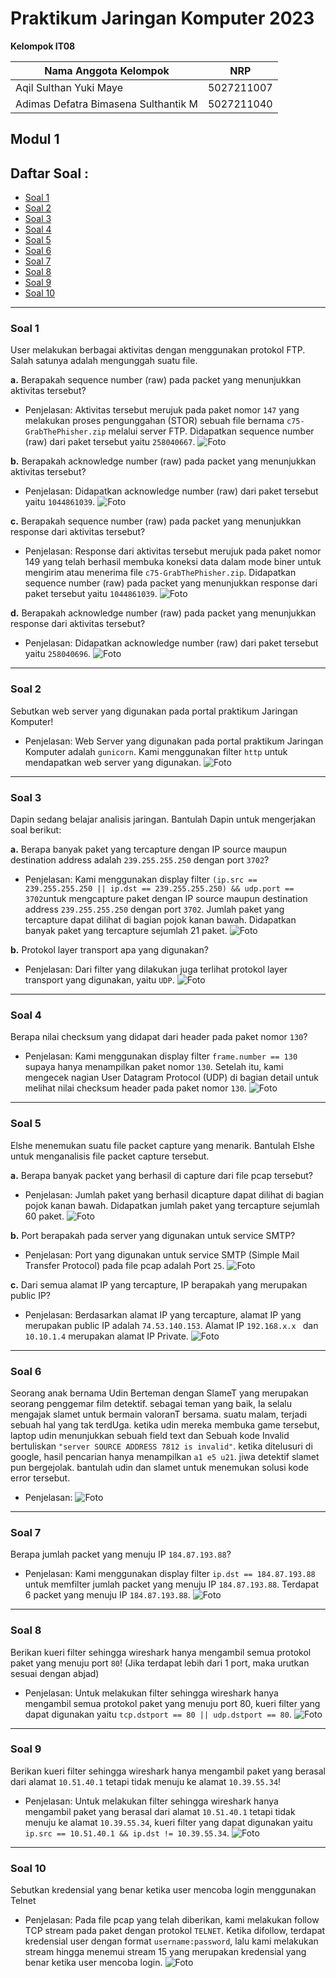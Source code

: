 # Praktikum Jaringan Komputer 2023

**Kelompok IT08**

Nama Anggota Kelompok | NRP
------------------- | --------------		
Aqil Sulthan Yuki Maye | 5027211007
Adimas Defatra Bimasena Sulthantik M | 5027211040

## Modul 1

## Daftar Soal :
- [Soal 1](#soal-1)
- [Soal 2](#soal-2)
- [Soal 3](#soal-3)
- [Soal 4](#soal-4)
- [Soal 5](#soal-5)
- [Soal 6](#soal-6)
- [Soal 7](#soal-7)
- [Soal 8](#soal-8)
- [Soal 9](#soal-9)
- [Soal 10](#soal-10)

---
### Soal 1
User melakukan berbagai aktivitas dengan menggunakan protokol FTP. Salah satunya adalah mengunggah suatu file.

**a.** Berapakah sequence number (raw) pada packet yang menunjukkan aktivitas tersebut? 
- Penjelasan:
Aktivitas tersebut merujuk pada paket nomor `147` yang melakukan proses pengunggahan (STOR) sebuah file bernama `c75-GrabThePhisher.zip` melalui server FTP. Didapatkan sequence number (raw) dari paket tersebut yaitu `258040667`.
![Foto](./img/1a.png)

**b.** Berapakah acknowledge number (raw) pada packet yang menunjukkan aktivitas tersebut? 
- Penjelasan:
Didapatkan acknowledge number (raw) dari paket tersebut yaitu `1044861039`.
![Foto](./img/1b.png)

**c.** Berapakah sequence number (raw) pada packet yang menunjukkan response dari aktivitas tersebut?
- Penjelasan:
Response dari aktivitas tersebut merujuk pada paket nomor 149 yang telah berhasil membuka koneksi data dalam mode biner untuk mengirim atau menerima file `c75-GrabThePhisher.zip`. Didapatkan sequence number (raw) pada packet yang menunjukkan response dari paket tersebut yaitu `1044861039`.
![Foto](./img/1c.png)

**d.** Berapakah acknowledge number (raw) pada packet yang menunjukkan response dari aktivitas tersebut?
- Penjelasan: 
Didapatkan acknowledge number (raw) dari paket tersebut yaitu `258040696`.
![Foto](./img/1d.png)

---
### Soal 2
Sebutkan web server yang digunakan pada portal praktikum Jaringan Komputer!
- Penjelasan:
Web Server yang digunakan pada portal praktikum Jaringan Komputer adalah `gunicorn`. Kami menggunakan filter `http` untuk mendapatkan web server yang digunakan.
![Foto](./img/2.png)

---
### Soal 3
Dapin sedang belajar analisis jaringan. Bantulah Dapin untuk mengerjakan soal berikut:

**a.** Berapa banyak paket yang tercapture dengan IP source maupun destination address adalah `239.255.255.250` dengan port `3702`? 
- Penjelasan:
Kami menggunakan display filter `(ip.src == 239.255.255.250 || ip.dst == 239.255.255.250) && udp.port == 3702`untuk mengcapture paket dengan IP source maupun destination address `239.255.255.250` dengan port `3702`. Jumlah paket yang tercapture dapat dilihat di bagian pojok kanan bawah. Didapatkan banyak paket yang tercapture sejumlah 21 paket.
![Foto](./img/3a.png)

**b.** Protokol layer transport apa yang digunakan?
- Penjelasan:
Dari filter yang dilakukan juga terlihat protokol layer transport yang digunakan, yaitu `UDP`.
![Foto](./img/3b.png)

---
### Soal 4
Berapa nilai checksum yang didapat dari header pada paket nomor `130`?
- Penjelasan:
Kami menggunakan display filter `frame.number == 130` supaya hanya menampilkan paket nomor `130`. Setelah itu, kami mengecek nagian User Datagram Protocol (UDP) di bagian detail untuk melihat nilai checksum header pada paket nomor `130`.
![Foto](./img/4.png)

---
### Soal 5
Elshe menemukan suatu file packet capture yang menarik. Bantulah Elshe untuk menganalisis file packet capture tersebut.

**a.** Berapa banyak packet yang berhasil di capture dari file pcap tersebut?
- Penjelasan:
Jumlah paket yang berhasil dicapture dapat dilihat di bagian pojok kanan bawah. Didapatkan jumlah paket yang tercapture sejumlah 60 paket.
![Foto](./img/5a.png)

**b.** Port berapakah pada server yang digunakan untuk service SMTP? 
- Penjelasan:
Port yang digunakan untuk service SMTP (Simple Mail Transfer Protocol) pada file pcap adalah Port `25`.
![Foto](./img/5b.png)

**c.** Dari semua alamat IP yang tercapture, IP berapakah yang merupakan public IP?
- Penjelasan:
Berdasarkan alamat IP yang tercapture, alamat IP yang merupakan public IP adalah `74.53.140.153`. Alamat IP `192.168.x.x ` dan `10.10.1.4` merupakan alamat IP Private.
![Foto](./img/5c.png)

---
### Soal 6
Seorang anak bernama Udin Berteman dengan SlameT yang merupakan seorang penggemar film detektif. sebagai teman yang baik, Ia selalu mengajak slamet untuk bermain valoranT bersama. suatu malam, terjadi sebuah hal yang tak terdUga. ketika udin mereka membuka game tersebut, laptop udin menunjukkan sebuah field text dan Sebuah kode Invalid bertuliskan `"server SOURCE ADDRESS 7812 is invalid"`. ketika ditelusuri di google, hasil pencarian hanya menampilkan `a1 e5 u21`. jiwa detektif slamet pun bergejolak. bantulah udin dan slamet untuk menemukan solusi kode error tersebut.
- Penjelasan:
![Foto](./img/6.png)

---
### Soal 7
Berapa jumlah packet yang menuju IP `184.87.193.88`?
- Penjelasan:
Kami menggunakan display filter `ip.dst == 184.87.193.88` untuk memfilter jumlah packet yang menuju IP `184.87.193.88`. Terdapat 6 packet yang menuju IP `184.87.193.88`.
![Foto](./img/7.png)

---
### Soal 8
Berikan kueri filter sehingga wireshark hanya mengambil semua protokol paket yang menuju port `80`! (Jika terdapat lebih dari 1 port, maka urutkan sesuai dengan abjad)
- Penjelasan:
Untuk melakukan filter sehingga wireshark hanya mengambil semua protokol paket yang menuju port 80, kueri filter yang dapat digunakan yaitu `tcp.dstport == 80 || udp.dstport == 80`.
![Foto](./img/8.png)

---
### Soal 9
Berikan kueri filter sehingga wireshark hanya mengambil paket yang berasal dari alamat `10.51.40.1` tetapi tidak menuju ke alamat `10.39.55.34`!
- Penjelasan:
Untuk melakukan filter sehingga wireshark hanya mengambil paket yang berasal dari alamat `10.51.40.1` tetapi tidak menuju ke alamat `10.39.55.34`, kueri filter yang dapat digunakan yaitu `ip.src == 10.51.40.1 && ip.dst != 10.39.55.34`.
![Foto](./img/9.png)

---
### Soal 10
Sebutkan kredensial yang benar ketika user mencoba login menggunakan Telnet
- Penjelasan:
Pada file pcap yang telah diberikan, kami melakukan follow TCP stream pada paket dengan protokol `TELNET`. Ketika difollow, terdapat kredensial user dengan format `username:password`, lalu kami melakukan stream hingga menemui stream 15 yang merupakan kredensial yang benar ketika user mencoba login.
![Foto](./img/10.png)